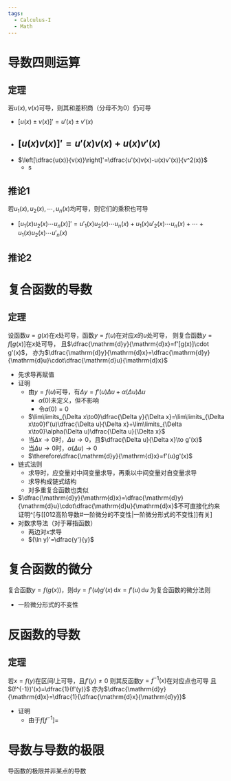 ```yaml
---
tags:
  - Calculus-I
  - Math
---
```

# 导数四则运算
## 定理
若$u(x),v(x)$可导，则其和差积商（分母不为$0$）仍可导
- $[u(x)\pm v(x)]'=u'(x)\pm v'(x)$
- $[u(x)v(x)]'=u'(x)v(x)+u(x)v'(x)$
	- 
- $\left[\dfrac{u(x)}{v(x)}\right]'=\dfrac{u'(x)v(x)-u(x)v'(x)}{v^2(x)}$
	- s
## 推论1
若$u_1(x),u_2(x),\cdots,u_n(x)$均可导，则它们的乘积也可导
- $[u_1(x)u_2(x)\cdots u_n(x)]'=u'_1(x)u_2(x)\cdots u_n(x)+u_1(x)u'_2(x)\cdots u_n(x)+\cdots+u_1(x)u_2(x)\cdots u'_n(x)$
## 推论2
# 复合函数的导数
## 定理
设函数$u=g(x)$在$x$处可导，函数$y=f(u)$在对应$x$的$u$处可导，
则复合函数$y=f[g(x)]$在$x$处可导，
且$\dfrac{\mathrm{d}y}{\mathrm{d}x}=f'[g(x)]\cdot g'(x)$，
亦为$\dfrac{\mathrm{d}y}{\mathrm{d}x}=\dfrac{\mathrm{d}y}{\mathrm{d}u}\cdot\dfrac{\mathrm{d}u}{\mathrm{d}x}$
- 先求导再赋值
- 证明
	- 由$y=f(u)$可导，有$\Delta y=f'(u)\Delta u+\alpha(\Delta u)\Delta u$
		- $\alpha(0)$未定义，但不影响
		- 令$\alpha(0)=0$
	- $\lim\limits_{\Delta x\to0}\dfrac{\Delta y}{\Delta x}=\lim\limits_{\Delta x\to0}f'(u)\dfrac{\Delta u}{\Delta x}+\lim\limits_{\Delta x\to0}\alpha(\Delta u)\dfrac{\Delta u}{\Delta x}$
	- 当$\Delta x\to0$时，$\Delta u\to0$，且$\dfrac{\Delta u}{\Delta x}\to g'(x)$
	- 当$\Delta u\to0$时，$\alpha(\Delta u)\to0$
	- $\therefore\dfrac{\mathrm{d}y}{\mathrm{d}x}=f'(u)g'(x)$
- 链式法则
	- 求导时，应变量对中间变量求导，再乘以中间变量对自变量求导
	- 求导构成链式结构
	- 对多重复合函数也类似
- $\dfrac{\mathrm{d}y}{\mathrm{d}x}=\dfrac{\mathrm{d}y}{\mathrm{d}u}\cdot\dfrac{\mathrm{d}u}{\mathrm{d}x}$不可直接化约来证明^[与[[012高阶导数#一阶微分的不变性|一阶微分形式的不变性]]有关]
- 对数求导法（对于幂指函数）
	- 两边对$x$求导
	- $(\ln y)'=\dfrac{y'}{y}$
# 复合函数的微分
复合函数$y=f(g(x))$，则$\mathrm{d}y=f'(u)g'(x)\,\mathrm{d}x=f'(u)\,\mathrm{d}u$
为复合函数的微分法则
- 一阶微分形式的不变性
# 反函数的导数
## 定理
若$x=f(y)$在区间$I$上可导，且$f'(y)\neq0$
则其反函数$y=f^{-1}(x)$在对应点也可导
且$(f^{-1})'(x)=\dfrac{1}{f'(y)}$
亦为$\dfrac{\mathrm{d}y}{\mathrm{d}x}=\dfrac{1}{\dfrac{\mathrm{d}x}{\mathrm{d}y}}$
- 证明
	- 由于$f[f^{-1}]=$
# 导数与导数的极限
导函数的极限并非某点的导数
